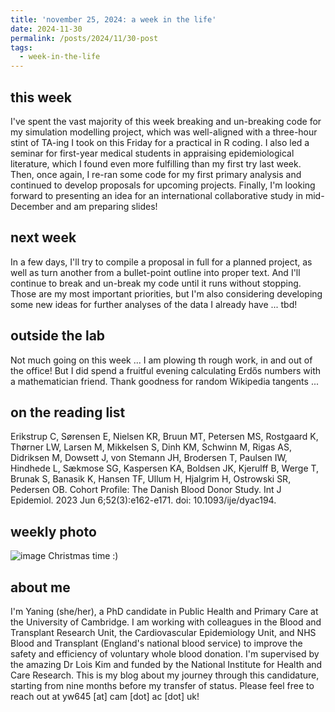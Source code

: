 ```yaml
---
title: 'november 25, 2024: a week in the life'
date: 2024-11-30
permalink: /posts/2024/11/30-post
tags:
  - week-in-the-life
---
```


this week
------
I've spent the vast majority of this week breaking and un-breaking code for my simulation modelling project, which was well-aligned with a three-hour stint of TA-ing I took on this Friday for a practical in R coding. I also led a seminar for first-year medical students in appraising epidemiological literature, which I found even more fulfilling than my first try last week. Then, once again, I re-ran some code for my first primary analysis and continued to develop proposals for upcoming projects. Finally, I'm looking forward to presenting an idea for an international collaborative study in mid-December and am preparing slides!                     
                                                                                                                     
next week
------
In a few days, I'll try to compile a proposal in full for a planned project, as well as turn another from a bullet-point outline into proper text. And I'll continue to break and un-break my code until it runs without stopping. Those are my most important priorities, but I'm also considering developing some new ideas for further analyses of the data I already have ... tbd!

outside the lab
------
Not much going on this week ... I am plowing th rough work, in and out of the office! But I did spend a fruitful evening calculating Erdős numbers with a mathematician friend. Thank goodness for random Wikipedia tangents ... 

on the reading list
------
Erikstrup C, Sørensen E, Nielsen KR, Bruun MT, Petersen MS, Rostgaard K, Thørner LW, Larsen M, Mikkelsen S, Dinh KM, Schwinn M, Rigas AS, Didriksen M, Dowsett J, von Stemann JH, Brodersen T, Paulsen IW, Hindhede L, Sækmose SG, Kaspersen KA, Boldsen JK, Kjerulff B, Werge T, Brunak S, Banasik K, Hansen TF, Ullum H, Hjalgrim H, Ostrowski SR, Pedersen OB. Cohort Profile: The Danish Blood Donor Study. Int J Epidemiol. 2023 Jun 6;52(3):e162-e171. doi: 10.1093/ije/dyac194. 

weekly photo
------
![image](https://github.com/user-attachments/assets/d57bbeae-a901-4edc-afc1-e3d26ab05744)
Christmas time :)

about me
------
I'm Yaning (she/her), a PhD candidate in Public Health and Primary Care at the University of Cambridge. I am working with colleagues in the Blood and Transplant Research Unit, the Cardiovascular Epidemiology Unit, and NHS Blood and Transplant (England's national blood service) to improve the safety and efficiency of voluntary whole blood donation. I'm supervised by the amazing Dr Lois Kim and funded by the National Institute for Health and Care Research. This is my blog about my journey through this candidature, starting from nine months before my transfer of status. Please feel free to reach out at yw645 [at] cam [dot] ac [dot] uk!
